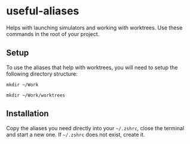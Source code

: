 # useful-aliases

Helps with launching simulators and working with worktrees. Use these commands in the root of your project.

## Setup
To use the aliases that help with worktrees, you will need to setup the following directory structure:

```
mkdir ~/Work

mkdir ~/Work/worktrees
```

## Installation

Copy the aliases you need directly into your `~/.zshrc`, close the terminal and start a new one. If `~/.zshrc` does not exist, create it.